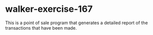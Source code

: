 # walker-exercise-167
This is a point of sale program that generates a detailed report of the transactions that have been made.
